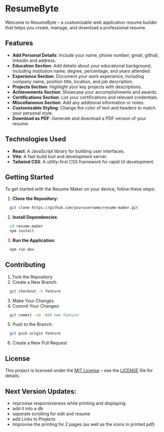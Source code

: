 # ResumeByte

Welcome to ResumeByte – a customizable web application resume builder that helps you create, manage, and download a professional resume. 

## Features
- **Add Personal Details**: Include your name, phone number, gmail, github, linkedin and address.
- **Education Section**: Add details about your educational background, including institution name, degree, percentage, and years attended.
- **Experience Section**: Document your work experience, including company name, position title, location, and job description.
- **Projects Section**: Highlight your key projects with descriptions.
- **Achievements Section**: Showcase your accomplishments and awards.
- **Certifications Section**: List your certifications and relevant credentials.
- **Miscellaneous Section**: Add any additional information or notes.
- **Customizable Styling**: Change the color of text and headers to match your personal style.
- **Download as PDF**: Generate and download a PDF version of your resume.

## Technologies Used
- **React**: A JavaScript library for building user interfaces.
- **Vite**: A fast build tool and development server.
- **Tailwind CSS**: A utility-first CSS framework for rapid UI development.

## Getting Started

To get started with the Resume Maker on your device, follow these steps:

1. **Clone the Repository**:
```bash
  git clone https://github.com/yourusername/resume-maker.git
```
2. **Install Dependencies**:
```bash
  cd resume-maker
  npm install
```
3. **Run the Application**:
```bash
  npm run dev
```
## Contributing
1. Fork the Repository
2. Create a New Branch:
```bash
  git checkout -b feature
```
3. Make Your Changes
4. Commit Your Changes:
```bash
  git commit -am 'Add new feature'
```
5. Push to the Branch:
```bash
  git push origin feature
```
6. Create a New Pull Request

## License
This project is licensed under the [MIT License](LICENSE) – see the [LICENSE](LICENSE) file for details.

## Next Version Updates:
  - improvise responsiveness while printing and displaying
  - add it into a db
  - seperate scrolling for edit and resume
  - add Links to Projects
  - Improvise the printing for 2 pages (as well as the icons in printed pdf)
